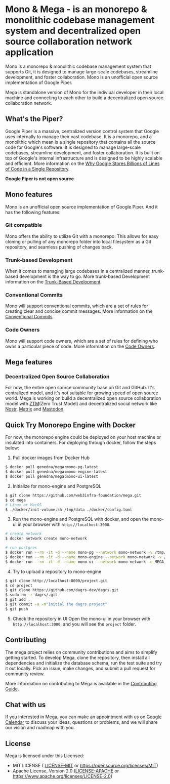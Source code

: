 # Mono & Mega - is an monorepo & monolithic codebase management system and decentralized open source collaboration network application

Mono is a monorepo & monolithic codebase management system that supports Git, it is designed to manage large-scale codebases, streamline development, and foster collaboration. Mono is an unofficial open source implementation of Google Piper. 

Mega is standalone version of Mono for the indiviual developer in their local machine and connecting to each other to build a decentralized open source collaboration network. 

## What's the Piper?

Google Piper is a massive, centralized version control system that Google uses internally to manage their vast codebase. It is a monorepo, and a monolithic which mean is a single repository that contains all the source code for Google's software. It is designed to manage large-scale codebases, streamline development, and foster collaboration. It is built on top of Google's internal infrastructure and is designed to be highly scalable and efficient. More information on the [Why Google Stores Billions of Lines of Code in a Single Repository](https://cacm.acm.org/magazines/2016/7/204032-why-google-stores-billions-of-lines-of-code-in-a-single-repository/fulltext).

**Google Piper is not open source**

## Mono features

Mono is an unofficial open source implementation of Google Piper. And it has the following features:

### Git compatible

Mono offers the ability to utilize Git with a monorepo. This allows for easy cloning or pulling of any monorepo folder into local filesystem as a Git repository, and seamless pushing of changes back.

### Trunk-based Development

When it comes to managing large codebases in a centralized manner, trunk-based development is the way to go. More trunk-based Development information on the [Trunk-Based Development](https://trunkbaseddevelopment.com/).

### Conventional Commits

Mono will support conventional commits, which are a set of rules for creating clear and concise commit messages.  More information on the [Conventional Commits](https://www.conventionalcommits.org/).

### Code Owners

Mono will support code owners, which are a set of rules for defining who owns a particular piece of code. More information on the [Code Owners](https://help.github.com/en/github/creating-cloning-and-archiving-repositories/about-code-owners).

## Mega features

### Decentralized Open Source Collaboration

For now, the entire open source community base on Git and GitHub. It's centralized model, and it's not suitable for growing speed of open source world. Mega is working on build a decentralized open source collaboration model with [ZTM](https://github.com/flomesh-io/ztm)(Zero Trust Model) and decentralized social network like [Nostr](https://nostr.com), [Matrix](https://matrix.org) and [Mastodon](https://joinmastodon.org).

## Quick Try Monorepo Engine with Docker

For now, the monorepo engine could be deployed on your host machine or insulated into containers. For deploying through docker, follow the steps below:

1. Pull docker images from Docker Hub

```bash
$ docker pull genedna/mega:mono-pg-latest
$ docker pull genedna/mega:mono-engine-latest
$ docker pull genedna/mega:mono-ui-latest
```

2. Initialize for mono-engine and PostgreSQL

```bash
$ git clone https://github.com/web3infra-foundation/mega.git
$ cd mega
# Linux or MacOS
$ ./docker/init-volume.sh /tmp/data ./docker/config.toml
```

3. Run the mono-engine and PostgreSQL with docker, and open the mono-ui in your browser with `http://localhost:3000`.

```bash
# create network
$ docker network create mono-network

# run postgres
$ docker run --rm -it -d --name mono-pg --network mono-network -v /tmp/data/mono/pg-data:/var/lib/postgresql/data -p 5432:5432 genedna/mega:mono-pg-latest
$ docker run --rm -it -d --name mono-engine --network mono-network -v /tmp/data/mono/mono-data:/opt/mega -p 8000:8000 genedna/mega:mono-engine-latest
$ docker run --rm -it -d --name mono-ui --network mono-network -e MEGA_INTERNAL_HOST=http://mono-engine:8000 -e MEGA_HOST=http://localhost:8000 -p 3000:3000 genedna/mega:mono-ui-latest
```

4. Try to upload a repository to mono-engine

```bash
$ git clone http://localhost:8000/project.git
$ cd project
$ git clone https://github.com/dagrs-dev/dagrs.git
$ sudo rm -r dagrs/.git
$ git add .
$ git commit -a -m"Initial the dagrs project"
$ git push
```

5. Check the repository in UI
Open the mono-ui in your browser with `http://localhost:3000`, and you will see the `project` folder.

## Contributing

The mega project relies on community contributions and aims to simplify getting started. To develop Mega, clone the repository, then install all dependencies and initialize the database schema, run the test suite and try it out locally. Pick an issue, make changes, and submit a pull request for community review.

More information on contributing to Mega is available in the [Contributing Guide](docs/contributing.md).

## Chat with us

If you interested in Mega, you can make an appointment with us on [Google Calendar](https://calendar.app.google/QuBf2sdmf68wVYWL7) to discuss your ideas, questions or problems, and we will share our vision and roadmap with you.

## License

Mega is licensed under this Licensed:

- MIT LICENSE ( [LICENSE-MIT](LICENSE-MIT) or https://opensource.org/licenses/MIT)
- Apache License, Version 2.0 ([LICENSE-APACHE](LICENSE-APACHE) or https://www.apache.org/licenses/LICENSE-2.0)
